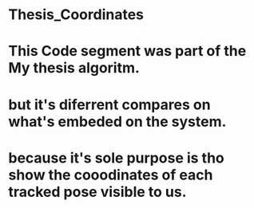 # Thesis_Coordinates
# This Code segment was part of the My thesis algoritm.
# but it's diferrent compares on what's embeded on the system.
# because it's sole purpose is tho show the cooodinates of each tracked pose visible to us.
